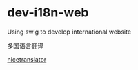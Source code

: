 # dev-i18n-web
Using swig to develop international website


多国语言翻译

[nicetranslator](http://www.nicetranslator.com/)
